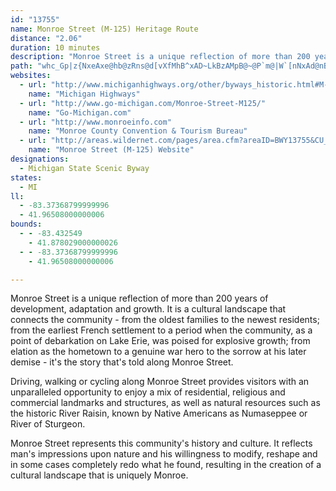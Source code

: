 ```yaml
---
id: "13755"
name: Monroe Street (M-125) Heritage Route
distance: "2.06"
duration: 10 minutes
description: "Monroe Street is a unique reflection of more than 200 years of development, adaptation and growth. It is a cultural landscape that connects the community - from the oldest families to the newest residents; from the earliest French settlement to a period when the community, as a point of debarkation on Lake Erie, was poised for explosive growth; from elation as the hometown to a genuine war hero to the sorrow at his later demise - it's the story that's told along Monroe Street.\r\n\r\nDriving, walking or cycling along Monroe Street provides visitors with an unparalleled opportunity to enjoy a mix of\r\nresidential, religious and commercial landmarks and structures, as well as natural resources such as the historic River Raisin, known by Native Americans as Numaseppee or River of Sturgeon.\r\n\r\nMonroe Street represents this community's history and culture. It reflects man's impressions upon nature and his willingness to modify, reshape and in some cases completely redo what he found, resulting in the creation of a cultural landscape that is uniquely Monroe."
path: "whc_Gp|z{NxeAxe@hb@zRns@d[vXfMhB^xAD~LkBzAMpB@~@P`m@|W`[nNxAd@nB`@bAh@rGfEti@hc@nCnCxDbDl\\tW~U~Rfn@~f@bOdM`k@td@tCxCfClD|KtPfD`G"
websites:
  - url: "http://www.michiganhighways.org/other/byways_historic.html#M-125Historic"
    name: "Michigan Highways"
  - url: "http://www.go-michigan.com/Monroe-Street-M125/"
    name: "Go-Michigan.com"
  - url: "http://www.monroeinfo.com"
    name: "Monroe County Convention & Tourism Bureau"
  - url: "http://areas.wildernet.com/pages/area.cfm?areaID=BWY13755&CU_ID=165"
    name: "Monroe Street (M-125) Website"
designations:
  - Michigan State Scenic Byway
states:
  - MI
ll:
  - -83.37368799999996
  - 41.96508000000006
bounds:
  - - -83.432549
    - 41.878029000000026
  - - -83.37368799999996
    - 41.96508000000006

---
```


Monroe Street is a unique reflection of more than 200 years of development, adaptation and growth. It is a cultural landscape that connects the community - from the oldest families to the newest residents; from the earliest French settlement to a period when the community, as a point of debarkation on Lake Erie, was poised for explosive growth; from elation as the hometown to a genuine war hero to the sorrow at his later demise - it's the story that's told along Monroe Street.

Driving, walking or cycling along Monroe Street provides visitors with an unparalleled opportunity to enjoy a mix of residential, religious and commercial landmarks and structures, as well as natural resources such as the historic River Raisin, known by Native Americans as Numaseppee or River of Sturgeon.

Monroe Street represents this community's history and culture. It reflects man's impressions upon nature and his willingness to modify, reshape and in some cases completely redo what he found, resulting in the creation of a cultural landscape that is uniquely Monroe.
